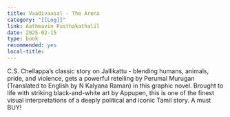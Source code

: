```yaml
---
title: Vaadivaasal - The Arena
category: "[[Log]]"
link: Aathmavin Pusthakathalil
date: 2025-02-15
type: book
recommended: yes
local-title:
---
```

C.S. Chellappa’s classic story on Jallikattu - blending humans, animals, pride, and violence, gets a powerful retelling by Perumal Murugan (Translated to English by N Kalyana Raman) in this graphic novel. Brought to life with striking black-and-white art by Appupen, this is one of the finest visual interpretations of a deeply political and iconic Tamil story. A must BUY! 
